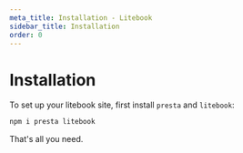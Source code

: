 ```yaml
---
meta_title: Installation - Litebook
sidebar_title: Installation
order: 0
---
```


# Installation

To set up your litebook site, first install `presta` and `litebook`:

```bash
npm i presta litebook
```

That's all you need.
